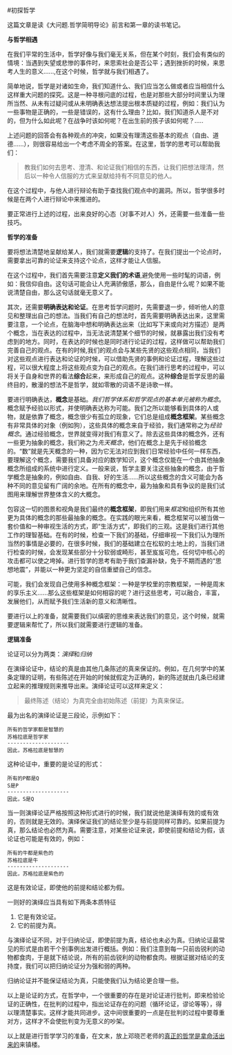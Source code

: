 #初探哲学

这篇文章是读《大问题.哲学简明导论》前言和第一章的读书笔记。

**与哲学相遇**

在我们平常的生活中，哲学好像与我们毫无关系，但在某个时刻，我们会有类似的情境：当遇到失望或悲惨的事件时，来思索社会是否公平；遇到挫折的时候，来思考人生的意义......,在这个时候，哲学就与我们相遇了。

简单地说，哲学是对诸如生命，我们知道什么、我们应当怎么做或者应当相信什么这样重大问题的探究。这是一种寻根问底的过程，也是对那些大部分时间里认为理所当然、从未有过疑问或从未明确表达想法提出根本质疑的过程，例如：我们认为一些事物是正确的，一些是错误的，这有什么理由？比如，我们知道杀人是不对的，但为什么如此呢？在战争时该如何呢？在出生前的孩子该如何呢？.....

上述问题的回答会有各种观点的冲突，如果没有理清这些基本的观点（自由、道德......），则很容易给出一个考虑不周全的答案。在这里，哲学的思考可以帮助我们：
>教我们如何去思考、澄清、和论证我们相信的东西，让我们把想法理清，然后以一种令人信服的方式来呈献给持有不同意见的他人。

在这个过程中，与他人进行辩论有助于查找我们观点中的漏洞。所以，哲学很多时候是在两个人进行辩论中来推进的。

要正常进行上述的过程，出来良好的心态（对事不对人）外，还需要一些准备一些技巧。

**哲学的准备**

要将想法清楚地呈献给某人，我们就需要**逻辑**的支持了。在我们提出一个论点时，需要拿出可靠的论证来支持这个论点，这样才能让人信服。

在这个过程中，我们首先需要注意**定义我们的术语**,避免使用一些时髦的词语，例如：我信仰自由。这句话可能会让人充满骄傲感，那么，自由是什么呢？如果不能说清楚自由，那么这句话就毫无意义了。

其次，还需要**明确表达和论证**。在思考哲学问题时，先需要退一步，倾听他人的意见和整理出自己的想法。当我们有自己的想法时，首先需要明确表达出来，这里需要注意，一个论点，在脑海中想和明确表达出来（比如写下来或向对方描述）是两个概念，当在表达的过程中，当无法说清楚某个细节的时候，就暴露出我们没有考虑到的地方。同时，在表达的时候也是同时进行论证的过程，这样做可以帮助我们完善自己的观点。在有的时候,我们的观点会与某些先贤的这些观点相同，当我们对这些观点进行表达和论证的时候，可以借助先贤的事例和论证过程，理解这些过程，可以很大程度上将这些观点变为自己的观点。在我们进行思考的过程中，可以将关于自身和世界的看法**综合**起来，来形成自己的观点。这种**综合**是哲学反思的最终目的，散漫的想法不是哲学，就如零散的词语不是诗歌一样。

要进行明确表达，**概念**是基础。*我们哲学体系和哲学观点的基本单元被称为概念*。概念赋予经验以形式，并使明确表达称为可能。我们之所以能够看到具体的人或物，就是依靠了概念，概念很少有孤立的现象，它们总是组成**概念框架**。某些概念有非常具体的对象（例如狗），这些具体的概念来自于经验，我们通常称之为*经验概念*。通过经验概念，世界就变得对我们有意义了。除去这些具体的概念外，还有一些更为抽象的概念，我们称之为*先天概念*，他们在概念上是先于经验概念的。“数”就是先天概念的一种，因为它无法对应到我们日常经验中任何一样东西，要理解这个概念，需要我们具备对应的数学知识，这个概念仅能在一个由其他抽象概念所组成的系统中进行定义。一般来说，哲学主要关注这些抽象的概念，由于哲学概念是抽象的，例如自由、自我、好的生活......所以这些概念的含义可能会为各种不同的意见留有广阔的余地。在所有的概念中，最为抽象和具有争议的是我们试图用来理解世界整体含义的大概念。

包容这一切的图景和视角是我们最终的**概念框架**，即我们用来*框定*和组织所有其他更为具体的概念的那些最抽象的概念。在实践的眼光来看，概念框架可以被当做一套价值和一种审视生活的方式，即“生活方式”，即我们的三观。这是我们进行其他工作的理智基础。在有的时候，检查一下我们的基础，仔细审视一下我们认为理所当然的事情是必要的，在很多时候，我们的基础建立在松软的土地上的，当我们进行检查的时候，会发现某些部分十分软弱或畸形，甚至岌岌可危，任何切中核心的攻击都可以使之垮掉。进行哲学的思考有助于我们查漏补缺，免于不期而遇的“思想地震”，并能以一种更为坚定的自信重塑自己的信念。

可能，我们会发现自己使用多种概念框架：一种是学校里的宗教框架，一种是周末的享乐主义......那么这些框架是如何相容的呢？进行这些思考，可以融合，丰富，发展他们，从而赋予我们生活新的意义和清晰性。

要进行以上的准备，就需要我们以缜密的思维来表达我们的意见，这个时候，就需要逻辑来帮忙了，所以我们就需要进行逻辑的准备。

**逻辑准备**

论证可以分为两类：*演绎*和*归纳*

在演绎论证中，结论的真是由其他几条陈述的真来保证的。例如，在几何学中的某条定理的证明，有些陈述在开始的时候就假定为正确的，新的陈述就由几条已经建立起来的推理规则来推导出来。演绎论证可以这样来定义：
>最终陈述（结论）为真完全由初始陈述（前提）为真来保证。

最为出名的演绎论证是三段论，示例如下：

    所有的哲学家都是智慧的
    苏格拉底是哲学家
    --------------------
    因此，苏格拉底是智慧的
这种论证中，重要的是论证的形式：

    所有的P都是Q
    S是P
    --------------------
    因此，S是Q
当一则演绎论证严格按照这种形式进行的时候，我们就说他是演绎有效的或有效的，否则就是无效的。演绎保证我们的结论至少是与前提同样可靠的。如果前提为真，那么结论也必然为真。需要注意，对某些论证来说，即使前提和结论为假，该论证也可能是有效的，例如：

    所有的牛都是紫色的
    苏格拉底是牛
    --------------------
    因此，苏格拉底是紫色的
这是有效论证，即使他的前提和结论都为假。

一则好的演绎应当具有如下两条本质特征
1. 它是有效论证。
2. 它的前提为真。

与演绎论证不同，对于归纳论证，即使前提为真，结论也未必为真。归纳论证最常见的形式是由若干个别事例出发进行概括。例如：我们注意到每一只前齿锐利的动物都食肉，于是就下结论说，所有的前齿锐利的动物都食肉。根据证据对结论的支持度，我们可以把归纳论证分为强和弱的两种。

归纳论证并不能保证结论为真，只能使我们认为结论更合理一些。

以上是论证的方式，在哲学中，一个很重要的存在是对论证进行批判，即来检验论证的正确性，在批判的过程中，指出论证存在的问题（循环论证，谬论等等），得以理清楚事实。这样才能共同进步。这中间很重要的一点是在批判的过程中要尊重对方，这样才不会使批判变为无意义的吵架。

以上就是进行哲学学习的准备，在文末，放上邓晓芒老师的[真正的哲学是拿命活出来的](http://book.sina.com.cn/news/c/2015-07-09/0930753545.shtml)来镇楼。









